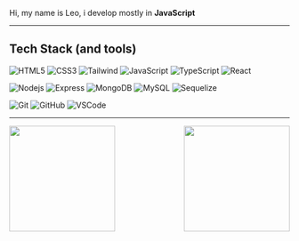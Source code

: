 <p align="left"> 
  Hi, my name is Leo, i develop mostly in <strong> JavaScript </strong>
</p>

<hr>

## Tech Stack (and tools)

![HTML5](https://img.shields.io/badge/-HTML5-7b5be3?style=flat-square&logo=html5&logoColor=white)
![CSS3](https://img.shields.io/badge/-CSS3-7b5be3?style=flat-square&logo=css3)
![Tailwind](https://img.shields.io/badge/-Tailwind-7b5be3?style=flat-square&logo=tailwindcss)
![JavaScript](https://img.shields.io/badge/-JavaScript-7b5be3?style=flat-square&logo=javascript)
![TypeScript](https://img.shields.io/badge/-TypeScript-7b5be3?style=flat-square&logo=typescript)
![React](https://img.shields.io/badge/-React-7b5be3?style=flat-square&logo=react)

![Nodejs](https://img.shields.io/badge/-Nodejs-3934c2?style=flat-square&logo=Node.js&logoColor=white)
![Express](https://img.shields.io/badge/-Express-3934c2?style=flat-square&logo=express&logoColor=white)
![MongoDB](https://img.shields.io/badge/-MongoDB-3934c2?style=flat-square&logo=mongodb)
![MySQL](https://img.shields.io/badge/-MySQL-3934c2?style=flat-square&logo=mysql&logoColor=white)
![Sequelize](https://img.shields.io/badge/-Sequelize-3934c2?style=flat-square&logo=sequelize&logoColor=white)

![Git](https://img.shields.io/badge/-Git-1f18cc?style=flat-square&logo=git)
![GitHub](https://img.shields.io/badge/-GitHub-1f18cc?style=flat-square&logo=github)
![VSCode](https://img.shields.io/badge/-VSCode-1f18cc?style=flat-square&logo=visual-studio-code&logoColor=white)

<hr>

<img height="190" src="https://github-readme-stats.vercel.app/api/top-langs/?username=leobez&theme=tokyonight&layout=compact" align="left"/>
<img height="190" src="https://github-readme-stats.vercel.app/api?username=leobez&theme=tokyonight" align="right"/>

